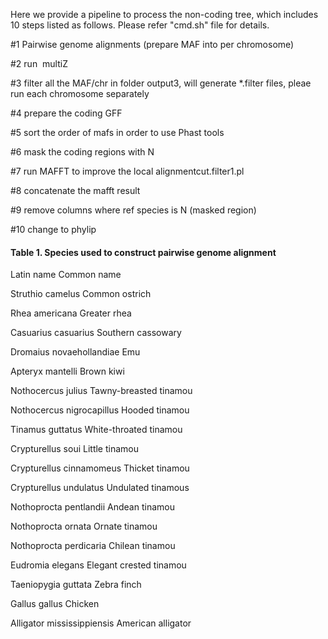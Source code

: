 Here we provide a pipeline to process the non-coding tree, which includes 10 steps listed as follows. Please refer "cmd.sh" file for details.

#1 Pairwise genome alignments (prepare MAF into per chromosome)

#2 run  multiZ

#3 filter all the MAF/chr in folder output3, will generate *.filter files, pleae run each chromosome separately

#4 prepare the coding GFF

#5 sort the order of mafs in order to use Phast tools

#6 mask the coding regions with N

#7 run MAFFT to improve the local alignmentcut.filter1.pl

#8 concatenate the mafft result

#9 remove columns where ref species is N (masked region)

#10 change to phylip


####  Table 1. Species used to construct pairwise genome alignment ###      
Latin name	Common name

Struthio camelus	Common ostrich

Rhea americana	Greater rhea

Casuarius casuarius	Southern cassowary

Dromaius novaehollandiae	Emu

Apteryx mantelli	Brown kiwi

Nothocercus julius	Tawny-breasted tinamou

Nothocercus nigrocapillus	Hooded tinamou

Tinamus guttatus	White-throated tinamou

Crypturellus soui	Little tinamou

Crypturellus cinnamomeus	Thicket tinamou

Crypturellus undulatus	Undulated tinamous

Nothoprocta pentlandii	Andean tinamou

Nothoprocta ornata	Ornate tinamou

Nothoprocta perdicaria	Chilean tinamou

Eudromia elegans	Elegant crested tinamou

Taeniopygia guttata	Zebra finch

Gallus gallus	Chicken

Alligator mississippiensis	American alligator
